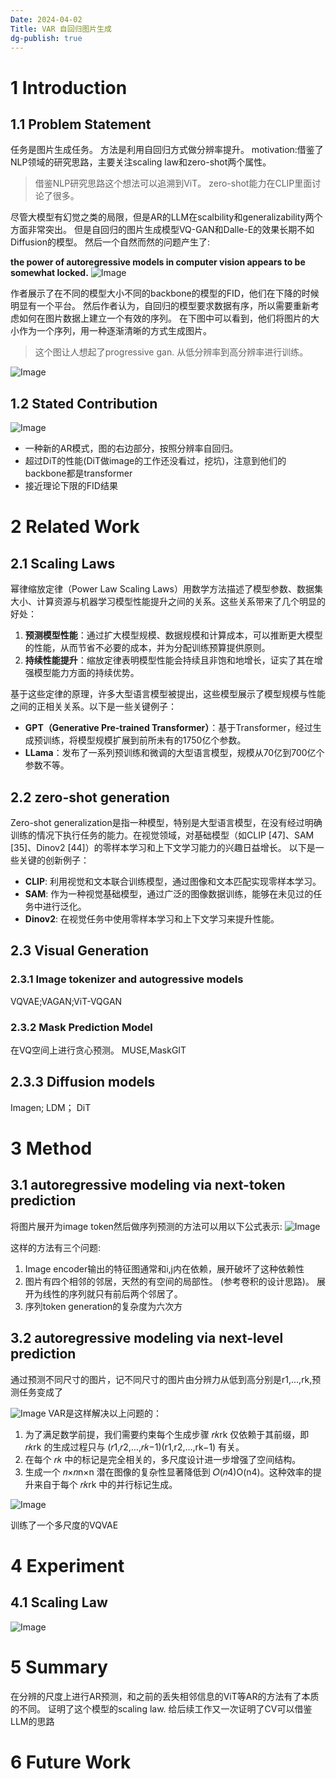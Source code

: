 ```yaml
---
Date: 2024-04-02
Title: VAR 自回归图片生成
dg-publish: true
---
```


# 1 Introduction

## 1.1 Problem Statement
任务是图片生成任务。 
方法是利用自回归方式做分辨率提升。 
motivation:借鉴了NLP领域的研究思路，主要关注scaling law和zero-shot两个属性。 

> 借鉴NLP研究思路这个想法可以追溯到ViT。 zero-shot能力在CLIP里面讨论了很多。 


尽管大模型有幻觉之类的局限，但是AR的LLM在scalbility和generalizability两个方面非常突出。 但是自回归的图片生成模型VQ-GAN和Dalle-E的效果长期不如Diffusion的模型。  然后一个自然而然的问题产生了:

**the power of autoregressive models in computer vision appears to be somewhat locked.**
![Image](https://pic4.zhimg.com/80/v2-244ad451dc8acb095adb0b1408a81adc.png)

作者展示了在不同的模型大小不同的backbone的模型的FID，他们在下降的时候明显有一个平台。 然后作者认为，自回归的模型要求数据有序，所以需要重新考虑如何在图片数据上建立一个有效的序列。  在下图中可以看到，他们将图片的大小作为一个序列，用一种逐渐清晰的方式生成图片。

> 这个图让人想起了progressive gan. 从低分辨率到高分辨率进行训练。 

![Image](https://pic4.zhimg.com/80/v2-25ecbaddec679f9c27c6b341ab7aabaa.png)

## 1.2 Stated Contribution

![Image](https://pic4.zhimg.com/80/v2-20a9fc1ef0817766947d5720e7c20364.png)

- 一种新的AR模式，图的右边部分，按照分辨率自回归。 
- 超过DiT的性能(DiT做image的工作还没看过，挖坑)，注意到他们的backbone都是transformer
- 接近理论下限的FID结果

# 2 Related Work

## 2.1 Scaling Laws
幂律缩放定律（Power Law Scaling Laws）用数学方法描述了模型参数、数据集大小、计算资源与机器学习模型性能提升之间的关系。这些关系带来了几个明显的好处：

1. **预测模型性能**：通过扩大模型规模、数据规模和计算成本，可以推断更大模型的性能，从而节省不必要的成本，并为分配训练预算提供原则。
2. **持续性能提升**：缩放定律表明模型性能会持续且非饱和地增长，证实了其在增强模型能力方面的持续优势。

基于这些定律的原理，许多大型语言模型被提出，这些模型展示了模型规模与性能之间的正相关关系。以下是一些关键例子：

- **GPT（Generative Pre-trained Transformer）**：基于Transformer，经过生成预训练，将模型规模扩展到前所未有的1750亿个参数。
- **LLama**：发布了一系列预训练和微调的大型语言模型，规模从70亿到700亿个参数不等。

## 2.2 zero-shot generation
Zero-shot generalization是指一种模型，特别是大型语言模型，在没有经过明确训练的情况下执行任务的能力。在视觉领域，对基础模型（如CLIP [47]、SAM [35]、Dinov2 [44]）的零样本学习和上下文学习能力的兴趣日益增长。
以下是一些关键的创新例子：

- **CLIP**: 利用视觉和文本联合训练模型，通过图像和文本匹配实现零样本学习。
- **SAM**: 作为一种视觉基础模型，通过广泛的图像数据训练，能够在未见过的任务中进行泛化。
- **Dinov2**: 在视觉任务中使用零样本学习和上下文学习来提升性能。

## 2.3 Visual Generation 
### 2.3.1 Image tokenizer and autogressive models

VQVAE;VAGAN;ViT-VQGAN

### 2.3.2 Mask Prediction Model

在VQ空间上进行贪心预测。 MUSE,MaskGIT

## 2.3.3 Diffusion models

Imagen; LDM； DiT

# 3 Method
## 3.1 autoregressive modeling via next-token prediction

将图片展开为image token然后做序列预测的方法可以用以下公式表示:
![Image](https://pic4.zhimg.com/80/v2-7af694dbdead2646c01581323ef217ac.png)

这样的方法有三个问题:
1. Image encoder输出的特征图通常和i,j内在依赖，展开破坏了这种依赖性
2. 图片有四个相邻的邻居，天然的有空间的局部性。 (参考卷积的设计思路)。 展开为线性的序列就只有前后两个邻居了。 
3. 序列token generation的复杂度为六次方 
## 3.2 autoregressive modeling via next-level prediction

通过预测不同尺寸的图片，记不同尺寸的图片由分辨力从低到高分别是r1,...,rk,预测任务变成了

![Image](https://pic4.zhimg.com/80/v2-45904a59c56d7d7c66aeb634e639b2a9.png)
VAR是这样解决以上问题的：
1. 为了满足数学前提，我们需要约束每个生成步骤 𝑟𝑘rk​ 仅依赖于其前缀，即 𝑟𝑘rk​ 的生成过程只与 (𝑟1,𝑟2,…,𝑟𝑘−1)(r1​,r2​,…,rk−1​) 有关。
2. 在每个 𝑟𝑘 中的标记是完全相关的，多尺度设计进一步增强了空间结构。
3. 生成一个 𝑛×𝑛n×n 潜在图像的复杂性显著降低到 𝑂(𝑛4)O(n4)。这种效率的提升来自于每个 𝑟𝑘rk​ 中的并行标记生成。

![Image](https://pic4.zhimg.com/80/v2-f8505d0ea7411ecd376375c7c10d9c30.png)

训练了一个多尺度的VQVAE 
# 4 Experiment
## 4.1 Scaling Law
![Image](https://pic4.zhimg.com/80/v2-a68644d7f9ef9ec1b30c3770aa337208.png)

# 5 Summary

在分辨的尺度上进行AR预测，和之前的丢失相邻信息的ViT等AR的方法有了本质的不同。 
证明了这个模型的scaling law.
给后续工作又一次证明了CV可以借鉴LLM的思路

# 6 Future Work
